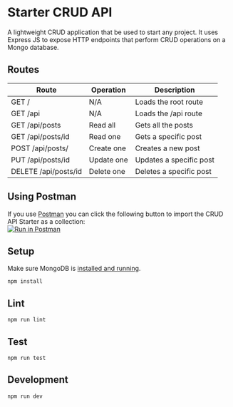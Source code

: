 # Starter CRUD API
A lightweight CRUD application that be used to start any project.  It uses Express JS to expose HTTP endpoints that perform CRUD operations on a Mongo database.

## Routes
|Route|Operation|Description|
|---|---|---|
|GET /|N/A|Loads the root route|
|GET /api|N/A|Loads the /api route|
|GET /api/posts|Read all|Gets all the posts|
|GET /api/posts/id|Read one|Gets a specific post|
|POST /api/posts/|Create one|Creates a new post|
|PUT /api/posts/id|Update one|Updates a specific post|
|DELETE /api/posts/id|Delete one|Deletes a specific post|


## Using Postman
If you use [Postman](https://www.getpostman.com/) you can click the following button to import the CRUD API Starter as a collection:  
[![Run in Postman](https://run.pstmn.io/button.svg)](https://app.getpostman.com/run-collection/3750251-61450419-140e-4cb2-947f-e77837d4f012-T1LQfQpF)


## Setup
Make sure MongoDB is <a href="https://docs.mongodb.com/manual/tutorial/install-mongodb-on-os-x/" target="_blanks">installed and running</a>.

```
npm install
```

## Lint

```
npm run lint
```

## Test

```
npm run test
```

## Development

```
npm run dev
```
